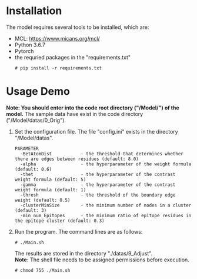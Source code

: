 # Installation
The model requires several tools to be installed, which are:  
* MCL: https://www.micans.org/mcl/
* Python 3.6.7
* Pytorch
* the requried packages in the "requirements.txt"  
  ```
  # pip install -r requirements.txt
  ```

# Usage Demo
**Note: You should enter into the code root directory ("/Model/") of the model.** The sample data have exist in the code directory ("/Model/datas/0_Orig"). 
1. Set the configuration file. The file "config.ini" exists in the directory "/Model/datas".
    ```
    PARAMETER
      -BetAtomDist           - the threshold that determines whether there are edges between residues (default: 8.0)
      -alpha                 - the hyperparameter of the weight formula (default: 0.6)
      -thet                  - the hyperparameter of the contrast weight formula (default: 5)
      -gamma                 - the hyperparameter of the contrast weight formula (default: 1)
      -thresh                - the threshold of the boundary edge weight (default: 0.5)
      -clusterMinSize        - the minimum number of nodes in a cluster (default: 3)
      -min_num_Epitopes      - the minimum ratio of epitope residues in the epitope cluster (default: 0.3)
    ```
2.  Run the program. The command lines are as follows:
    ```
    # ./Main.sh
    ```
    The results are stored in the directory "./datas/9_Adjust".  
    **Note:** The shell file needs to be assigned permissions before execution.
    ```
    # chmod 755 ./Main.sh
    ```

                

